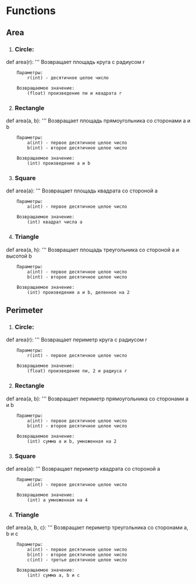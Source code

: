 # Functions
## Area
1. ### Circle:
def area(r):
    '''
    Возвращает площадь круга с радиусом r

        Параметры:
            r(int) - десятичное целое число

        Возвращаемое значение: 
            (float) произведение пи и квадрата r

2. ### Rectangle
def area(a, b):
    '''
    Возвращает площадь прямоугольника со сторонами a и b

        Параметры:
            a(int) - первое десятичное целое число
            b(int) - второе десятичное целое число

        Возвращаемое значение: 
            (int) произведение a и b

3. ### Square
def area(a):
    '''
    Возвращает площадь квадрата со стороной a

        Параметры:
            a(int) - первое десятичное целое число

        Возвращаемое значение: 
            (int) квадрат числа a

4. ### Triangle
def area(a, h):
    '''
    Возвращает площадь треугольника со стороной a и высотой b

        Параметры:
            a(int) - первое десятичное целое число
            b(int) - второе десятичное целое число

        Возвращаемое значение: 
            (int) произведение a и b, деленное на 2

## Perimeter
1. ### Circle:
def area(r):
    '''
    Возвращает периметр круга с радиусом r

        Параметры:
            r(int) - первое десятичное целое число

        Возвращаемое значение: 
            (float) произведение пи, 2 и радиуса r

2. ### Rectangle
def area(a, b):
    '''
    Возвращает периметр прямоугольника со сторонами a и b

        Параметры:
            a(int) - первое десятичное целое число
            b(int) - второе десятичное целое число

        Возвращаемое значение: 
            (int) сумма a и b, умноженная на 2

3. ### Square
def area(a):
    '''
    Возвращает периметр квадрата со стороной a

        Параметры:
            a(int) - первое десятичное целое число

        Возвращаемое значение:
            (int) a умноженная на 4 

4. ### Triangle
def area(a, b, c):
    '''
    Возвращает периметр треугольника со сторонами a, b и c

        Параметры:
            a(int) - первое десятичное целое число
            b(int) - второе десятичное целое число
            c(int) - третье десятичное целое число

        Возвращаемое значение: 
            (int) сумма a, b и c